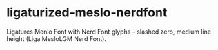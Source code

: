 # ligaturized-meslo-nerdfont
Ligatures Menlo Font with Nerd Font glyphs - slashed zero, medium line height (Liga MesloLGM Nerd Font).
